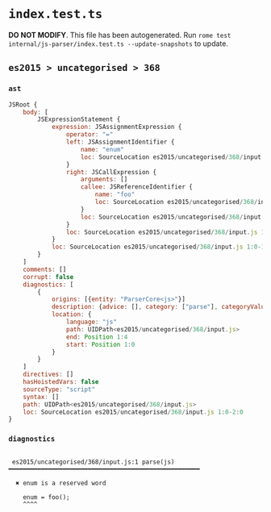 # `index.test.ts`

**DO NOT MODIFY**. This file has been autogenerated. Run `rome test internal/js-parser/index.test.ts --update-snapshots` to update.

## `es2015 > uncategorised > 368`

### `ast`

```javascript
JSRoot {
	body: [
		JSExpressionStatement {
			expression: JSAssignmentExpression {
				operator: "="
				left: JSAssignmentIdentifier {
					name: "enum"
					loc: SourceLocation es2015/uncategorised/368/input.js 1:0-1:4 (enum)
				}
				right: JSCallExpression {
					arguments: []
					callee: JSReferenceIdentifier {
						name: "foo"
						loc: SourceLocation es2015/uncategorised/368/input.js 1:7-1:10 (foo)
					}
					loc: SourceLocation es2015/uncategorised/368/input.js 1:7-1:12
				}
				loc: SourceLocation es2015/uncategorised/368/input.js 1:0-1:12
			}
			loc: SourceLocation es2015/uncategorised/368/input.js 1:0-1:13
		}
	]
	comments: []
	corrupt: false
	diagnostics: [
		{
			origins: [{entity: "ParserCore<js>"}]
			description: {advice: [], category: ["parse"], categoryValue: "js", message: ["enum", RAW_MARKUP {value: " is a reserved word"}]}
			location: {
				language: "js"
				path: UIDPath<es2015/uncategorised/368/input.js>
				end: Position 1:4
				start: Position 1:0
			}
		}
	]
	directives: []
	hasHoistedVars: false
	sourceType: "script"
	syntax: []
	path: UIDPath<es2015/uncategorised/368/input.js>
	loc: SourceLocation es2015/uncategorised/368/input.js 1:0-2:0
}
```

### `diagnostics`

```

 es2015/uncategorised/368/input.js:1 parse(js) ━━━━━━━━━━━━━━━━━━━━━━━━━━━━━━━━━━━━━━━━━━━━━━━━━━━━━

  ✖ enum is a reserved word

    enum = foo();
    ^^^^


```
